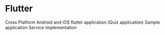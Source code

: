 # Flutter
Cross Platform Android and iOS flutter application (Quiz application)
Sample application
Service implementation
